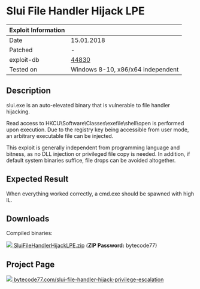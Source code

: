 # Slui File Handler Hijack LPE

| Exploit Information |                                   |
|:------------------- |:--------------------------------- |
| Date                | 15.01.2018                        |
| Patched             | -                                 |
| exploit-db          | [44830](https://www.exploit-db.com/exploits/44830/) |
| Tested on           | Windows 8-10, x86/x64 independent |

## Description

slui.exe is an auto-elevated binary that is vulnerable to file handler hijacking.

Read access to HKCU\Software\Classes\exefile\shell\open is performed upon execution. Due to the registry key being accessible from user mode, an arbitrary executable file can be injected.

This exploit is generally independent from programming language and bitness, as no DLL injection or privileged file copy is needed. In addition, if default system binaries suffice, file drops can be avoided altogether.

## Expected Result

When everything worked correctly, a cmd.exe should be spawned with high IL.

## Downloads

Compiled binaries:

[![](http://bytecode77.com/public/fileicons/zip.png) SluiFileHandlerHijackLPE.zip](https://bytecode77.com/downloads/SluiFileHandlerHijackLPE.zip)
(**ZIP Password:** bytecode77)

## Project Page

[![](https://bytecode77.com/public/favicon16.png) bytecode77.com/slui-file-handler-hijack-privilege-escalation](https://bytecode77.com/slui-file-handler-hijack-privilege-escalation)